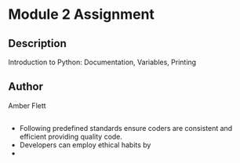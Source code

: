 # Module 2 Assignment

## Description
Introduction to Python: Documentation, Variables, Printing

## Author
Amber Flett

##
- Following predefined standards ensure coders are consistent and efficient providing quality code.
- Developers can employ ethical habits by 
- 